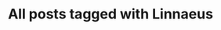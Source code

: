 ---
layout: tag
title: "All posts tagged with Linnaeus"
permalink: /weblog/tags/linnaeus/
taxonomy: Linnaeus
---